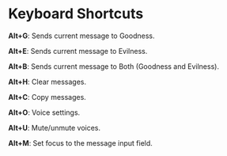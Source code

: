 # Keyboard Shortcuts

**Alt+G**: Sends current message to Goodness.

**Alt+E**: Sends current message to Evilness.

**Alt+B**: Sends current message to Both (Goodness and Evilness).

**Alt+H**: Clear messages.

**Alt+C**: Copy messages.

**Alt+O**: Voice settings.

**Alt+U**: Mute/unmute voices.

**Alt+M**: Set focus to the message input field.

